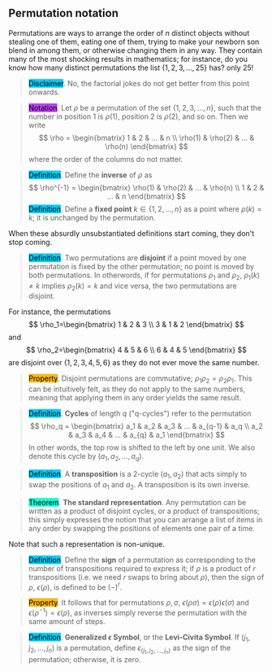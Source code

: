 ## Permutation notation

Permutations are ways to arrange the order of $n$ distinct objects without stealing one of them, eating one of them, trying to make your newborn son blend in among them, or otherwise changing them in any way. They contain many of the most shocking results in mathematics; for instance, do you know how many distinct permutations the list $\{1,2,3,...,25\}$ has? only 25!

> <span style="background-color: #03cafc; color: black;">Disclaimer</span>. No, the factorial jokes do not get better from this point onwards.

> <span style="background-color: #bc42f5; color: black;">Notation</span>. Let $\rho$ be a permutation of the set $\{1,2,3,...,n\}$, such that the number in position 1 is $\rho(1)$, position 2 is $\rho(2)$, and so on. Then we write
$$
\rho = 
\begin{bmatrix}
1 & 2 & ... & n \\
\rho(1) & \rho(2) & ... & \rho(n)
\end{bmatrix}
$$
> where the order of the columns do not matter.

> <span style="background-color: #03cafc; color: black;">Definition</span>. Define the **inverse** of $\rho$ as 
$$
\rho^{-1} = 
\begin{bmatrix}
\rho(1) & \rho(2) & ... & \rho(n) \\
1 & 2 & ... & n
\end{bmatrix}
$$
> <span style="background-color: #03cafc; color: black;">Definition</span>. Define a **fixed point** $k \in \{1,2,...,n\}$ as a point where $\rho(k) = k$; it is unchanged by the permutation.

When these absurdly unsubstantiated definitions start coming, they don't stop coming. 

> <span style="background-color: #03cafc; color: black;">Definition</span>. Two permutations are **disjoint** if a point moved by one permutation is fixed by the other permutation; no point is moved by both permutations. In otherwords, if for permutations $\rho_1$ and $\rho_2$, $\rho_1(k)\neq  k$ implies $\rho_2(k) = k$ and vice versa, the two permutations are disjoint.

For instance, the permutations
$$
\rho_1=\begin{bmatrix}
1 & 2 & 3 \\
3 & 1 & 2
\end{bmatrix}
$$
and 
$$
\rho_2=\begin{bmatrix}
4 & 5 & 6 \\
6 & 4 & 5
\end{bmatrix}
$$
are disjoint over $\{1,2,3,4,5,6\}$ as they do not ever move the same number.

> <span style="background-color: #ffb812; color: black;">Property</span>. Disjoint permutations are commutative; $\rho_1 \rho_2 = \rho_2 \rho_1$. This can be intuitively felt, as they do not apply to the same numbers, meaning that applying them in any order yields the same result.

> <span style="background-color: #03cafc; color: black;">Definition</span>. **Cycles** of length $q$ ("q-cycles") refer to the permutation
$$
\rho_q  = \begin{bmatrix}
a_1 & a_2 & a_3 & ... & a_{q-1} & a_q \\
a_2 & a_3 & a_4 & ... & a_{q} & a_1
\end{bmatrix}
$$
> In other words, the top row is shifted to the left by one unit. We also denote this cycle by $(a_1, a_2, ..., a_q)$.


> <span style="background-color: #03cafc; color: black;">Definition</span>. A **transposition** is a 2-cycle $(a_1,a_2)$ that acts simply to swap the positions of $a_1$ and $a_2$. A transposition is its own inverse.

> <span style="background-color: #12ffd7; color: black;">Theorem</span>. **The standard representation**. Any permutation can be written as a product of disjoint cycles, or a product of transpositions; this simply expresses the notion that you can arrange a list of items in any order by swapping the positions of elements one pair of a time. 

Note that such a representation is non-unique.

> <span style="background-color: #03cafc; color: black;">Definition</span>. Define the **sign** of a permutation as corresponding to the number of transpositions required to express it; if $\rho$ is a product of $r$ transpositions (i.e. we need $r$ swaps to bring about $\rho$), then the sign of $\rho$, $\epsilon(\rho)$, is defined to be $(-)^r$.

> <span style="background-color: #ffb812; color: black;">Property</span>. It follows that for permutations $\rho, \sigma$, $\epsilon(\rho\sigma)=\epsilon(\rho)\epsilon(\sigma)$ and $\epsilon(\rho^{-1})=\epsilon(\rho)$, as inverses simply reverse the permutation with the same amount of steps.

> <span style="background-color: #03cafc; color: black;">Definition</span>.  **Generalized $\epsilon$ Symbol**, or the **Levi-Civita Symbol**. If $(j_1,j_2,...,j_n)$ is a permutation, define $\epsilon_{(j_1,j_2,...,j_n)}$ as the sign of the permutation; otherwise, it is zero.

